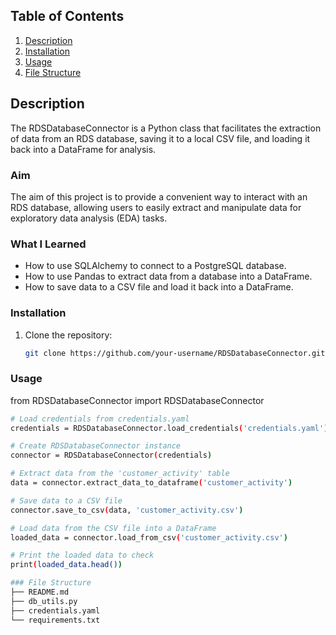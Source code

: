 ## Table of Contents
1. [Description](#description)
2. [Installation](#installation)
3. [Usage](#usage)
4. [File Structure](#file-structure)

## Description
The RDSDatabaseConnector is a Python class that facilitates the extraction of data from an RDS database, saving it to a local CSV file, and loading it back into a DataFrame for analysis.

### Aim
The aim of this project is to provide a convenient way to interact with an RDS database, allowing users to easily extract and manipulate data for exploratory data analysis (EDA) tasks.

### What I Learned
- How to use SQLAlchemy to connect to a PostgreSQL database.
- How to use Pandas to extract data from a database into a DataFrame.
- How to save data to a CSV file and load it back into a DataFrame.

### Installation
1. Clone the repository:
   ```bash
   git clone https://github.com/your-username/RDSDatabaseConnector.git

### Usage
from RDSDatabaseConnector import RDSDatabaseConnector
   ```bash
   # Load credentials from credentials.yaml
   credentials = RDSDatabaseConnector.load_credentials('credentials.yaml')

   # Create RDSDatabaseConnector instance
   connector = RDSDatabaseConnector(credentials)

   # Extract data from the 'customer_activity' table
   data = connector.extract_data_to_dataframe('customer_activity')

   # Save data to a CSV file
   connector.save_to_csv(data, 'customer_activity.csv')

   # Load data from the CSV file into a DataFrame
   loaded_data = connector.load_from_csv('customer_activity.csv')

   # Print the loaded data to check
   print(loaded_data.head())

### File Structure
├── README.md
├── db_utils.py
├── credentials.yaml
└── requirements.txt
